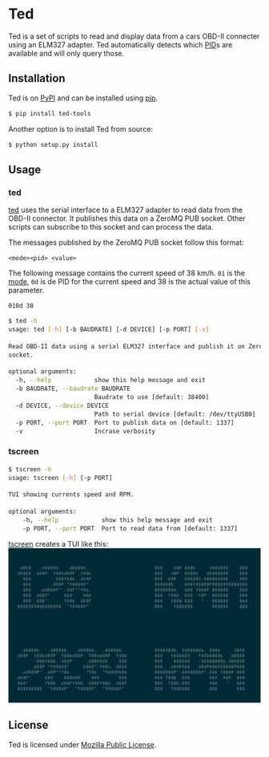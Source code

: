 # Ted

Ted is a set of scripts to read and display data from a cars OBD-II connecter
using an ELM327 adapter. Ted automatically detects which [PID][pid]s are
available and will only query those.

## Installation

Ted is on [PyPI][pypi] and can be installed using [pip][pip].

```bash
$ pip install ted-tools
```

Another option is to install Ted from source:

```bash
$ python setup.py install
```

## Usage

### ted
[ted](scripts/ted) uses the serial interface to a ELM327 adapter to read data
from the OBD-II connector. It publishes this data on a ZeroMQ PUB socket. Other
scripts can subscribe to this socket and can process the data.

The messages published by the ZeroMQ PUB socket follow this format:

```
<mode><pid> <value>
```

The following message contains the current speed of 38 km/h. `01` is the
[mode][mode], `0d` is de PID for the current speed and 38 is the actual value
of this parameter.

```
010d 38
```

```bash
$ ted -h
usage: ted [-h] [-b BAUDRATE] [-d DEVICE] [-p PORT] [-v]

Read OBD-II data using a serial ELM327 interface and publish it on ZeroMQ PUB
socket.

optional arguments:
  -h, --help            show this help message and exit
  -b BAUDRATE, --baudrate BAUDRATE
                        Baudrate to use [default: 38400]
  -d DEVICE, --device DEVICE
                        Path to serial device [default: /dev/ttyUSB0]
  -p PORT, --port PORT  Port to publish data on [default: 1337]
  -v                    Incrase verbosity

```

### tscreen

```bash
$ tscreen -h
usage: tscreen [-h] [-p PORT]

TUI showing currents speed and RPM.

optional arguments:
    -h, --help            show this help message and exit
    -p PORT, --port PORT  Port to read data from [default: 1337]
```

[tscreen](scripts/tscreen) creates a TUI like this:
![tscreenshot](tscreen.png)

## License

Ted is licensed under [Mozilla Public License][mpl].

[mode]: https://en.wikipedia.org/wiki/OBD-II_PIDs#Modes
[mpl]: LICENSE
[pid]: https://en.wikipedia.org/wiki/OBD-II_PIDs
[pip]: https://pip.pypa.io/en/stable/
[pypi]: https://pypi.python.org/pypi/ted-tools
